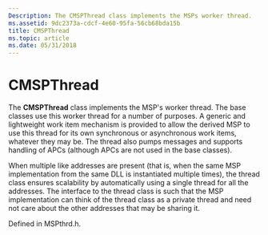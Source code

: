 ```yaml
---
Description: The CMSPThread class implements the MSPs worker thread.
ms.assetid: 9dc2373a-cdcf-4e60-95fa-56cb68bda15b
title: CMSPThread
ms.topic: article
ms.date: 05/31/2018
---
```


# CMSPThread

The **CMSPThread** class implements the MSP's worker thread. The base classes use this worker thread for a number of purposes. A generic and lightweight work item mechanism is provided to allow the derived MSP to use this thread for its own synchronous or asynchronous work items, whatever they may be. The thread also pumps messages and supports handling of APCs (although APCs are not used in the base classes).

When multiple like addresses are present (that is, when the same MSP implementation from the same DLL is instantiated multiple times), the thread class ensures scalability by automatically using a single thread for all the addresses. The interface to the thread class is such that the MSP implementation can think of the thread class as a private thread and need not care about the other addresses that may be sharing it.

Defined in MSPthrd.h.

 

 



